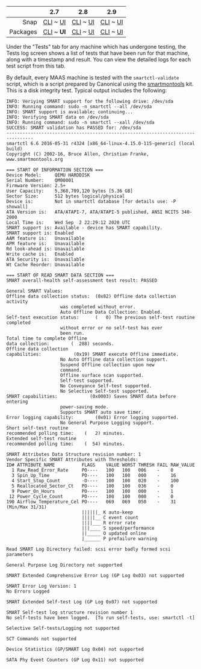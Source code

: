 <!-- deb-2-7-cli
||2.7|2.8|2.9|
|-----:|:-----:|:-----:|:-----:|
|Snap|[CLI](/t/test-logs-snap-2-7-cli/3126) ~ [UI](/t/test-logs-snap-2-7-ui/3127)|[CLI](/t/test-logs-snap-2-8-cli/3128) ~ [UI](/t/test-logs-snap-2-8-ui/3129)|[CLI](/t/test-logs-snap-2-9-cli/3130) ~ [UI](/t/test-logs-snap-2-9-ui/3131)|
|Packages|**CLI** ~ [UI](/t/test-logs-deb-2-7-ui/3133)|[CLI](/t/test-logs-deb-2-8-cli/3134) ~ [UI](/t/test-logs-deb-2-8-ui/3135)|[CLI](/t/test-logs-deb-2-9-cli/3136) ~ [UI](/t/test-logs-deb-2-9-ui/3137)|
 deb-2-7-cli -->

||2.7|2.8|2.9|
|-----:|:-----:|:-----:|:-----:|
|Snap|[CLI](/t/test-logs-snap-2-7-cli/3126) ~ [UI](/t/test-logs-snap-2-7-ui/3127)|[CLI](/t/test-logs-snap-2-8-cli/3128) ~ [UI](/t/test-logs-snap-2-8-ui/3129)|[CLI](/t/test-logs-snap-2-9-cli/3130) ~ [UI](/t/test-logs-snap-2-9-ui/3131)|
|Packages|[CLI](/t/test-logs-deb-2-7-cli/3132) ~ **UI**|[CLI](/t/test-logs-deb-2-8-cli/3134) ~ [UI](/t/test-logs-deb-2-8-ui/3135)|[CLI](/t/test-logs-deb-2-9-cli/3136) ~ [UI](/t/test-logs-deb-2-9-ui/3137)|

<!-- deb-2-8-cli
||2.7|2.8|2.9|
|-----:|:-----:|:-----:|:-----:|
|Snap|[CLI](/t/test-logs-snap-2-7-cli/3126) ~ [UI](/t/test-logs-snap-2-7-ui/3127)|[CLI](/t/test-logs-snap-2-8-cli/3128) ~ [UI](/t/test-logs-snap-2-8-ui/3129)|[CLI](/t/test-logs-snap-2-9-cli/3130) ~ [UI](/t/test-logs-snap-2-9-ui/3131)|
|Packages|[CLI](/t/test-logs-deb-2-7-cli/3132) ~ [UI](/t/test-logs-deb-2-7-ui/3133)||**CLI** ~ [UI](/t/test-logs-deb-2-8-ui/3135)|[CLI](/t/test-logs-deb-2-9-cli/3136) ~ [UI](/t/test-logs-deb-2-9-ui/3137)|
 deb-2-8-cli -->

<!-- deb-2-8-ui
||2.7|2.8|2.9|
|-----:|:-----:|:-----:|:-----:|
|Snap|[CLI](/t/test-logs-snap-2-7-cli/3126) ~ [UI](/t/test-logs-snap-2-7-ui/3127)|[CLI](/t/test-logs-snap-2-8-cli/3128) ~ [UI](/t/test-logs-snap-2-8-ui/3129)|[CLI](/t/test-logs-snap-2-9-cli/3130) ~ [UI](/t/test-logs-snap-2-9-ui/3131)|
|Packages|[CLI](/t/test-logs-deb-2-7-cli/3132) ~ [UI](/t/test-logs-deb-2-7-ui/3133)|[CLI](/t/test-logs-deb-2-8-cli/3134) ~ **UI**|[CLI](/t/test-logs-deb-2-9-cli/3136) ~ [UI](/t/test-logs-deb-2-9-ui/3137)|
 deb-2-8-ui -->

<!-- deb-2-9-cli
||2.7|2.8|2.9|
|-----:|:-----:|:-----:|:-----:|
|Snap|[CLI](/t/test-logs-snap-2-7-cli/3126) ~ [UI](/t/test-logs-snap-2-7-ui/3127)|[CLI](/t/test-logs-snap-2-8-cli/3128) ~ [UI](/t/test-logs-snap-2-8-ui/3129)|[CLI](/t/test-logs-snap-2-9-cli/3130) ~ [UI](/t/test-logs-snap-2-9-ui/3131)|
|Packages|[CLI](/t/test-logs-deb-2-7-cli/3132) ~ [UI](/t/test-logs-deb-2-7-ui/3133)|[CLI](/t/test-logs-deb-2-8-cli/3134) ~ [UI](/t/test-logs-deb-2-8-ui/3135)||**CLI** ~ [UI](/t/test-logs-deb-2-9-ui/3137)|
 deb-2-9-cli -->

<!-- deb-2-9-ui
||2.7|2.8|2.9|
|-----:|:-----:|:-----:|:-----:|
|Snap|[CLI](/t/test-logs-snap-2-7-cli/3126) ~ [UI](/t/test-logs-snap-2-7-ui/3127)|[CLI](/t/test-logs-snap-2-8-cli/3128) ~ [UI](/t/test-logs-snap-2-8-ui/3129)|[CLI](/t/test-logs-snap-2-9-cli/3130) ~ [UI](/t/test-logs-snap-2-9-ui/3131)|
|Packages|[CLI](/t/test-logs-deb-2-7-cli/3132) ~ [UI](/t/test-logs-deb-2-7-ui/3133)|[CLI](/t/test-logs-deb-2-8-cli/3134) ~ [UI](/t/test-logs-deb-2-8-ui/3135)|[CLI](/t/test-logs-deb-2-9-cli/3136) ~ **UI**|
 deb-2-9-ui -->

<!-- snap-2-7-cli
||2.7|2.8|2.9|
|-----:|:-----:|:-----:|:-----:|
|Snap|**CLI** ~ [UI](/t/test-logs-snap-2-7-ui/3127)|[CLI](/t/test-logs-snap-2-8-cli/3128) ~ [UI](/t/test-logs-snap-2-8-ui/3129)|[CLI](/t/test-logs-snap-2-9-cli/3130) ~ [UI](/t/test-logs-snap-2-9-ui/3131)|
|Packages|[CLI](/t/test-logs-deb-2-7-cli/3132) ~ [UI](/t/test-logs-deb-2-7-ui/3133)|[CLI](/t/test-logs-deb-2-8-cli/3134) ~ [UI](/t/test-logs-deb-2-8-ui/3135)|[CLI](/t/test-logs-deb-2-9-cli/3136) ~ [UI](/t/test-logs-deb-2-9-ui/3137)|
 snap-2-7-cli -->

<!-- snap-2-7-ui
||2.7|2.8|2.9|
|-----:|:-----:|:-----:|:-----:|
|Snap|[CLI](/t/test-logs-snap-2-7-cli/3126) ~ **UI**|[CLI](/t/test-logs-snap-2-8-cli/3128) ~ [UI](/t/test-logs-snap-2-8-ui/3129)|[CLI](/t/test-logs-snap-2-9-cli/3130) ~ [UI](/t/test-logs-snap-2-9-ui/3131)|
|Packages|[CLI](/t/test-logs-deb-2-7-cli/3132) ~ [UI](/t/test-logs-deb-2-7-ui/3133)|[CLI](/t/test-logs-deb-2-8-cli/3134) ~ [UI](/t/test-logs-deb-2-8-ui/3135)|[CLI](/t/test-logs-deb-2-9-cli/3136) ~ [UI](/t/test-logs-deb-2-9-ui/3137)|
 snap-2-7-ui -->

<!-- snap-2-8-cli
||2.7|2.8|2.9|
|-----:|:-----:|:-----:|:-----:|
|Snap|[CLI](/t/test-logs-snap-2-7-cli/3126) ~ [UI](/t/test-logs-snap-2-7-ui/3127)||**CLI** ~ [UI](/t/test-logs-snap-2-8-ui/3129)|[CLI](/t/test-logs-snap-2-9-cli/3130) ~ [UI](/t/test-logs-snap-2-9-ui/3131)|
|Packages|[CLI](/t/test-logs-deb-2-7-cli/3132) ~ [UI](/t/test-logs-deb-2-7-ui/3133)|[CLI](/t/test-logs-deb-2-8-cli/3134) ~ [UI](/t/test-logs-deb-2-8-ui/3135)|[CLI](/t/test-logs-deb-2-9-cli/3136) ~ [UI](/t/test-logs-deb-2-9-ui/3137)|
 snap-2-8-cli -->

<!-- snap-2-8-ui
||2.7|2.8|2.9|
|-----:|:-----:|:-----:|:-----:|
|Snap|[CLI](/t/test-logs-snap-2-7-cli/3126) ~ [UI](/t/test-logs-snap-2-7-ui/3127)|[CLI](/t/test-logs-snap-2-8-cli/3128) ~ **UI**|[CLI](/t/test-logs-snap-2-9-cli/3130) ~ [UI](/t/test-logs-snap-2-9-ui/3131)|
|Packages|[CLI](/t/test-logs-deb-2-7-cli/3132) ~ [UI](/t/test-logs-deb-2-7-ui/3133)|[CLI](/t/test-logs-deb-2-8-cli/3134) ~ [UI](/t/test-logs-deb-2-8-ui/3135)|[CLI](/t/test-logs-deb-2-9-cli/3136) ~ [UI](/t/test-logs-deb-2-9-ui/3137)|
 snap-2-8-ui -->

<!-- snap-2-9-cli
||2.7|2.8|2.9|
|-----:|:-----:|:-----:|:-----:|
|Snap|[CLI](/t/test-logs-snap-2-7-cli/3126) ~ [UI](/t/test-logs-snap-2-7-ui/3127)|[CLI](/t/test-logs-snap-2-8-cli/3128) ~ [UI](/t/test-logs-snap-2-8-ui/3129)||**CLI** ~ [UI](/t/test-logs-snap-2-9-ui/3131)|
|Packages|[CLI](/t/test-logs-deb-2-7-cli/3132) ~ [UI](/t/test-logs-deb-2-7-ui/3133)|[CLI](/t/test-logs-deb-2-8-cli/3134) ~ [UI](/t/test-logs-deb-2-8-ui/3135)|[CLI](/t/test-logs-deb-2-9-cli/3136) ~ [UI](/t/test-logs-deb-2-9-ui/3137)|
 snap-2-9-cli -->

<!-- snap-2-9-ui
||2.7|2.8|2.9|
|-----:|:-----:|:-----:|:-----:|
|Snap|[CLI](/t/test-logs-snap-2-7-cli/3126) ~ [UI](/t/test-logs-snap-2-7-ui/3127)|[CLI](/t/test-logs-snap-2-8-cli/3128) ~ [UI](/t/test-logs-snap-2-8-ui/3129)|[CLI](/t/test-logs-snap-2-9-cli/3130) ~ **UI**|
|Packages|[CLI](/t/test-logs-deb-2-7-cli/3132) ~ [UI](/t/test-logs-deb-2-7-ui/3133)|[CLI](/t/test-logs-deb-2-8-cli/3134) ~ [UI](/t/test-logs-deb-2-8-ui/3135)|[CLI](/t/test-logs-deb-2-9-cli/3136) ~ [UI](/t/test-logs-deb-2-9-ui/3137)|
 snap-2-9-ui -->

Under the "Tests" tab for any machine which has undergone testing, the Tests log screen shows a list of tests that have been run for that machine, along with a timestamp and result.  You can view the detailed logs for each test script from this tab.

By default, every MAAS machine is tested with the `smartctl-validate` script, which is a script prepared by Canonical using the [smartmontools](https://www.smartmontools.org) kit.  This is a disk integrity test.  Typical output includes the following:

```
INFO: Veriying SMART support for the following drive: /dev/sda
INFO: Running command: sudo -n smartctl --all /dev/sda
INFO: SMART support is available; continuing...
INFO: Verifying SMART data on /dev/sda
INFO: Running command: sudo -n smartctl --xall /dev/sda
SUCCESS: SMART validation has PASSED for: /dev/sda
--------------------------------------------------------------------------------
smartctl 6.6 2016-05-31 r4324 [x86_64-linux-4.15.0-115-generic] (local build)
Copyright (C) 2002-16, Bruce Allen, Christian Franke, www.smartmontools.org

=== START OF INFORMATION SECTION ===
Device Model:     QEMU HARDDISK
Serial Number:    QM00001
Firmware Version: 2.5+
User Capacity:    5,368,709,120 bytes [5.36 GB]
Sector Size:      512 bytes logical/physical
Device is:        Not in smartctl database [for details use: -P showall]
ATA Version is:   ATA/ATAPI-7, ATA/ATAPI-5 published, ANSI NCITS 340-2000
Local Time is:    Wed Sep  2 22:29:12 2020 UTC
SMART support is: Available - device has SMART capability.
SMART support is: Enabled
AAM feature is:   Unavailable
APM feature is:   Unavailable
Rd look-ahead is: Unavailable
Write cache is:   Enabled
ATA Security is:  Unavailable
Wt Cache Reorder: Unavailable

=== START OF READ SMART DATA SECTION ===
SMART overall-health self-assessment test result: PASSED

General SMART Values:
Offline data collection status:  (0x82)	Offline data collection activity
					was completed without error.
					Auto Offline Data Collection: Enabled.
Self-test execution status:      (   0)	The previous self-test routine completed
					without error or no self-test has ever 
					been run.
Total time to complete Offline 
data collection: 		(  288) seconds.
Offline data collection
capabilities: 			 (0x19) SMART execute Offline immediate.
					No Auto Offline data collection support.
					Suspend Offline collection upon new
					command.
					Offline surface scan supported.
					Self-test supported.
					No Conveyance Self-test supported.
					No Selective Self-test supported.
SMART capabilities:            (0x0003)	Saves SMART data before entering
					power-saving mode.
					Supports SMART auto save timer.
Error logging capability:        (0x01)	Error logging supported.
					No General Purpose Logging support.
Short self-test routine 
recommended polling time: 	 (   2) minutes.
Extended self-test routine
recommended polling time: 	 (  54) minutes.

SMART Attributes Data Structure revision number: 1
Vendor Specific SMART Attributes with Thresholds:
ID# ATTRIBUTE_NAME          FLAGS    VALUE WORST THRESH FAIL RAW_VALUE
  1 Raw_Read_Error_Rate     PO----   100   100   006    -    0
  3 Spin_Up_Time            PO----   100   100   000    -    16
  4 Start_Stop_Count        -O----   100   100   020    -    100
  5 Reallocated_Sector_Ct   PO----   100   100   036    -    0
  9 Power_On_Hours          PO----   100   100   000    -    1
 12 Power_Cycle_Count       PO----   100   100   000    -    0
190 Airflow_Temperature_Cel PO----   069   069   050    -    31 (Min/Max 31/31)
                            ||||||_ K auto-keep
                            |||||__ C event count
                            ||||___ R error rate
                            |||____ S speed/performance
                            ||_____ O updated online
                            |______ P prefailure warning

Read SMART Log Directory failed: scsi error badly formed scsi parameters

General Purpose Log Directory not supported

SMART Extended Comprehensive Error Log (GP Log 0x03) not supported

SMART Error Log Version: 1
No Errors Logged

SMART Extended Self-test Log (GP Log 0x07) not supported

SMART Self-test log structure revision number 1
No self-tests have been logged.  [To run self-tests, use: smartctl -t]

Selective Self-tests/Logging not supported

SCT Commands not supported

Device Statistics (GP/SMART Log 0x04) not supported

SATA Phy Event Counters (GP Log 0x11) not supported
```